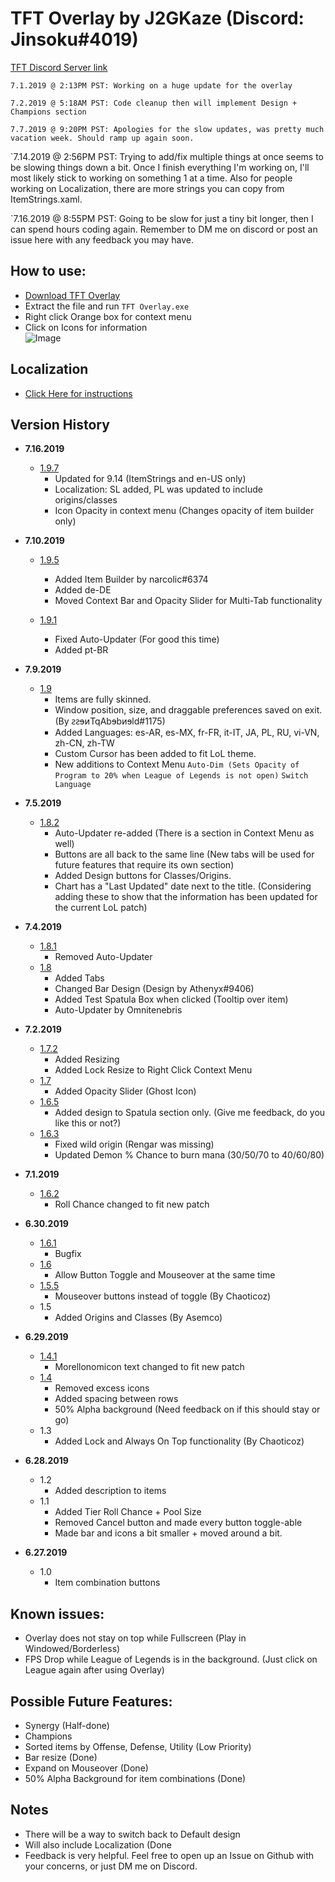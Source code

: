 # TFT Overlay by J2GKaze (Discord: Jinsoku#4019)  
 [TFT Discord Server link](https://discord.gg/KHMCRJA)
   
`7.1.2019 @ 2:13PM PST: Working on a huge update for the overlay `

`7.2.2019 @ 5:18AM PST: Code cleanup then will implement Design + Champions section`
  
`7.7.2019 @ 9:20PM PST: Apologies for the slow updates, was pretty much vacation week. Should ramp up again soon.`  

`7.14.2019 @ 2:56PM PST: Trying to add/fix multiple things at once seems to be slowing things down a bit. Once I finish everything I'm working on, I'll most likely stick to working on something 1 at a time. Also for people working on Localization, there are more strings you can copy from ItemStrings.xaml.
  
`7.16.2019 @ 8:55PM PST: Going to be slow for just a tiny bit longer, then I can spend hours coding again. Remember to DM me on discord or post an issue here with any feedback you may have.

## How to use:
  -  [Download TFT Overlay](https://github.com/Just2good/TFT-Overlay/releases/)  
  -  Extract the file and run `TFT Overlay.exe`
  -  Right click Orange box for context menu  
  -  Click on Icons for information  
![Image](https://giant.gfycat.com/VastWeakHen.gif)

## Localization
  -  [Click Here for instructions](https://github.com/Just2good/TFT-Overlay/blob/master/Localization.md)

## Version History  
- **7.16.2019**   
  - [1.9.7](https://github.com/Just2good/TFT-Overlay/releases/tag/V1.9.7)  
     - Updated for 9.14 (ItemStrings and en-US only)
     - Localization: SL added, PL was updated to include origins/classes
     - Icon Opacity in context menu (Changes opacity of item builder only)
  
- **7.10.2019**  
  - [1.9.5](https://github.com/Just2good/TFT-Overlay/releases/tag/V1.9.5)  
     - Added Item Builder by narcolic#6374
     - Added de-DE
     - Moved Context Bar and Opacity Slider for Multi-Tab functionality
  
  - [1.9.1](https://github.com/Just2good/TFT-Overlay/releases/tag/V1.9.1)
     - Fixed Auto-Updater (For good this time)
     - Added pt-BR

- **7.9.2019**  
  - [1.9](https://github.com/Just2good/TFT-Overlay/releases/tag/V1.9)    
     - Items are fully skinned.
     - Window position, size, and draggable preferences saved on exit. (By ꙅꙅɘᴎTqAbɘbᴎɘld#1175) 
     - Added Languages: es-AR, es-MX, fr-FR, it-IT, JA, PL, RU, vi-VN, zh-CN, zh-TW  
     - Custom Cursor has been added to fit LoL theme.
     - New additions to Context Menu 
          `Auto-Dim (Sets Opacity of Program to 20% when League of Legends is not open)`
          `Switch Language`  
  
- **7.5.2019**  
  - [1.8.2](https://github.com/Just2good/TFT-Overlay/releases/tag/V1.8.2)  
    - Auto-Updater re-added (There is a section in Context Menu as well)  
    - Buttons are all back to the same line (New tabs will be used for future features that require its own section)
    - Added Design buttons for Classes/Origins.
    - Chart has a "Last Updated" date next to the title. (Considering adding these to show that the information has been updated for the current LoL patch)
   
- **7.4.2019**  
  - [1.8.1](https://github.com/Just2good/TFT-Overlay/releases/tag/V1.8.1)  
    - Removed Auto-Updater  
  - [1.8](https://github.com/Just2good/TFT-Overlay/releases/tag/V1.8)  
    - Added Tabs
    - Changed Bar Design (Design by Athenyx#9406)  
    - Added Test Spatula Box when clicked (Tooltip over item)  
    - Auto-Updater by Omnitenebris  
    
- **7.2.2019** 
  - [1.7.2](https://github.com/Just2good/TFT-Overlay/releases/tag/V1.7.2)  
    - Added Resizing  
    - Added Lock Resize to Right Click Context Menu  
  - [1.7](https://github.com/Just2good/TFT-Overlay/releases/tag/V1.7)  
    - Added Opacity Slider (Ghost Icon)  
  - [1.6.5](https://github.com/Just2good/TFT-Overlay/releases/tag/V1.6.5)  
    - Added design to Spatula section only. (Give me feedback, do you like this or not?)  
  - [1.6.3](https://github.com/Just2good/TFT-Overlay/releases/tag/V1.6.3)  
    - Fixed wild origin (Rengar was missing)  
    - Updated Demon % Chance to burn mana (30/50/70 to 40/60/80)  
     
- **7.1.2019** 
  - [1.6.2](https://github.com/Just2good/TFT-Overlay/releases/tag/V1.6.2)  
    - Roll Chance changed to fit new patch  
   
- **6.30.2019**  
  - [1.6.1](https://github.com/Just2good/TFT-Overlay/releases/tag/V1.6.1)  
    - Bugfix    
  - [1.6](https://github.com/Just2good/TFT-Overlay/releases/tag/V1.6)  
    - Allow Button Toggle and Mouseover at the same time    
  - [1.5.5](https://github.com/Just2good/TFT-Overlay/releases/tag/V1.5.5)  
    - Mouseover buttons instead of toggle (By Chaoticoz)   
  - 1.5
    - Added Origins and Classes (By Asemco)  
    
- **6.29.2019**   
  - [1.4.1](https://github.com/Just2good/TFT-Overlay/releases/tag/V1.4.1)  
    - Morellonomicon text changed to fit new patch   
  - [1.4](https://github.com/Just2good/TFT-Overlay/releases/tag/V1.4)  
    - Removed excess icons    
    - Added spacing between rows    
    - 50% Alpha background (Need feedback on if this should stay or go)    
  - 1.3
    - Added Lock and Always On Top functionality (By Chaoticoz)  

- **6.28.2019** 
  - 1.2
    - Added description to items  
  - 1.1
    - Added Tier Roll Chance + Pool Size  
    - Removed Cancel button and made every button toggle-able  
    - Made bar and icons a bit smaller + moved around a bit.  

- **6.27.2019**
  - 1.0
    - Item combination buttons  

## Known issues:
- Overlay does not stay on top while Fullscreen (Play in Windowed/Borderless)  
- FPS Drop while League of Legends is in the background. (Just click on League again after using Overlay)  

## Possible Future Features:
- Synergy (Half-done)  
- Champions 
- Sorted items by Offense, Defense, Utility (Low Priority) 
- Bar resize (Done) 
- Expand on Mouseover (Done)   
- 50% Alpha Background for item combinations (Done)  

## Notes
- There will be a way to switch back to Default design
- Will also include Localization (Done
- Feedback is very helpful. Feel free to open up an Issue on Github with your concerns, or just DM me on Discord.

